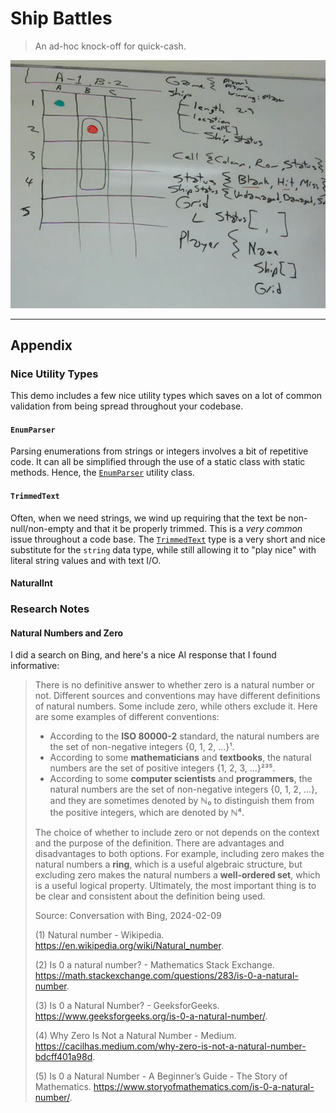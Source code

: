 # Ship Battles

> An ad-hoc knock-off for quick-cash.

![](./WhiteBoardPlan.png)

----

## Appendix

### Nice Utility Types

This demo includes a few nice utility types which saves on a lot of common validation from being spread throughout your codebase.

#### `EnumParser`

Parsing enumerations from strings or integers involves a bit of repetitive code. It can all be simplified through the use of a static class with static methods. Hence, the [`EnumParser`](./Game/EnumParser.cs) utility class.

#### `TrimmedText`

Often, when we need strings, we wind up requiring that the text be non-null/non-empty and that it be properly trimmed. This is a *very common* issue throughout a code base. The [`TrimmedText`](./Game/TrimmedText.cs) type is a very short and nice substitute for the `string` data type, while still allowing it to "play nice" with literal string values and with text I/O.

#### NaturalInt



### Research Notes

#### Natural Numbers and Zero

I did a search on Bing, and here's a nice AI response that I found informative:

> There is no definitive answer to whether zero is a natural number or not. Different sources and conventions may have different definitions of natural numbers. Some include zero, while others exclude it. Here are some examples of different conventions:
>
> - According to the **ISO 80000-2** standard, the natural numbers are the set of non-negative integers {0, 1, 2, ...}¹.
> - According to some **mathematicians** and **textbooks**, the natural numbers are the set of positive integers {1, 2, 3, ...}²³⁵.
> - According to some **computer scientists** and **programmers**, the natural numbers are the set of non-negative integers {0, 1, 2, ...}, and they are sometimes denoted by ℕ₀ to distinguish them from the positive integers, which are denoted by ℕ⁴.
>
> The choice of whether to include zero or not depends on the context and the purpose of the definition. There are advantages and disadvantages to both options. For example, including zero makes the natural numbers a **ring**, which is a useful algebraic structure, but excluding zero makes the natural numbers a **well-ordered set**, which is a useful logical property. Ultimately, the most important thing is to be clear and consistent about the definition being used.
>
> Source: Conversation with Bing, 2024-02-09
>
> (1) Natural number - Wikipedia. https://en.wikipedia.org/wiki/Natural_number.
>
> (2) Is $0$ a natural number? - Mathematics Stack Exchange. https://math.stackexchange.com/questions/283/is-0-a-natural-number.
>
> (3) Is 0 a Natural Number? - GeeksforGeeks. https://www.geeksforgeeks.org/is-0-a-natural-number/.
>
> (4) Why Zero Is Not a Natural Number - Medium. https://cacilhas.medium.com/why-zero-is-not-a-natural-number-bdcff401a98d.
>
> (5) Is 0 a Natural Number - A Beginner’s Guide - The Story of Mathematics. https://www.storyofmathematics.com/is-0-a-natural-number/.
